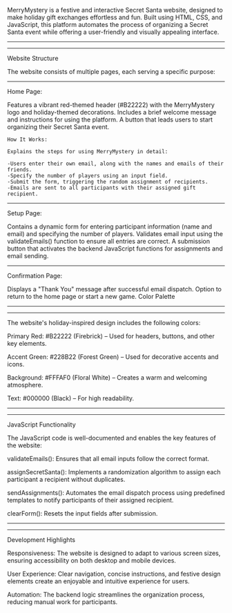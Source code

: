  
 
 MerryMystery is a festive and interactive Secret Santa website, designed to make holiday gift exchanges effortless and fun. Built using HTML, CSS, and JavaScript, this platform automates the process of organizing a Secret Santa event while offering a user-friendly and visually appealing interface.

 ________________________________________________________________________________________________________
 ________________________________________________________________________________________________________

Website Structure

The website consists of multiple pages, each serving a specific purpose:

_________________________________________________________________________________________________________

Home Page:

Features a vibrant red-themed header (#B22222) with the MerryMystery logo and holiday-themed decorations.
Includes a brief welcome message and instructions for using the platform.
A button that leads users to start organizing their Secret Santa event.

    How It Works:

    Explains the steps for using MerryMystery in detail:

    -Users enter their own email, along with the names and emails of their friends.
    -Specify the number of players using an input field.
    -Submit the form, triggering the random assignment of recipients.
    -Emails are sent to all participants with their assigned gift recipient.

_________________________________________________________________________________________________________

Setup Page:

Contains a dynamic form for entering participant information (name and email) and specifying the number of players.
Validates email input using the validateEmails() function to ensure all entries are correct.
A submission button that activates the backend JavaScript functions for assignments and email sending.

_________________________________________________________________________________________________________

Confirmation Page:

Displays a "Thank You" message after successful email dispatch.
Option to return to the home page or start a new game.
Color Palette


_________________________________________________________________________________________________________
_________________________________________________________________________________________________________

The website's holiday-inspired design includes the following colors:


Primary Red: #B22222 (Firebrick) – Used for headers, buttons, and other key elements.

Accent Green: #228B22 (Forest Green) – Used for decorative accents and icons.

Background: #FFFAF0 (Floral White) – Creates a warm and welcoming atmosphere.

Text: #000000 (Black) – For high readability.

_________________________________________________________________________________________________________
_________________________________________________________________________________________________________

JavaScript Functionality

The JavaScript code is well-documented and enables the key features of the website:


validateEmails(): Ensures that all email inputs follow the correct format.

assignSecretSanta(): Implements a randomization algorithm to assign each participant a recipient without duplicates.

sendAssignments(): Automates the email dispatch process using predefined templates to notify participants of their assigned recipient.

clearForm(): Resets the input fields after submission.

_________________________________________________________________________________________________________
_________________________________________________________________________________________________________

Development Highlights


Responsiveness: The website is designed to adapt to various screen sizes, ensuring accessibility on both desktop and mobile devices.

User Experience: Clear navigation, concise instructions, and festive design elements create an enjoyable and intuitive experience for users.

Automation: The backend logic streamlines the organization process, reducing manual work for participants.
